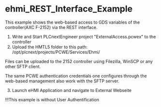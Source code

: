 # ehmi_REST_Interface_Example

This example shows the web-based access to GDS variables of the controller(AXC F-2152) via the REST interface.

1. Write and Start PLCnextEngineer project "ExternalAccess.pcwex" to the controller
2. Upload the HMTL5 folder to this path:   /opt/plcnext/projects/PCWE/Services/Ehmi/

Files can be uploaded to the 2152 controller using Filezilla, WinSCP or any other SFTP client.

The same PCWE authentication credentials one configures through the web-based management also work with the SFTP server.

3. Launch eHMI Application and navigate to External Webseite

!!!This example is without User Authentification